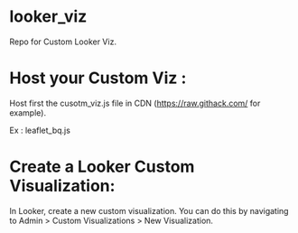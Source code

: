 # looker_viz
Repo for Custom Looker Viz. 

# Host your Custom Viz : 
Host first the cusotm_viz.js file in CDN (https://raw.githack.com/ for example). 

Ex : leaflet_bq.js


# Create a Looker Custom Visualization: 
In Looker, create a new custom visualization. You can do this by navigating to Admin > Custom Visualizations > New Visualization.
